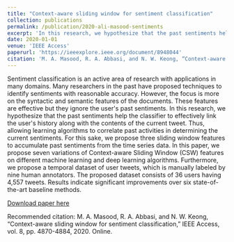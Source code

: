 ```yaml
---
title: "Context-aware sliding window for sentiment classification"
collection: publications
permalink: /publication/2020-ali-masood-sentiments
excerpt: 'In this research, we hypothesize that the past sentiments help the classifier to effectively link the user's history along with the contents of the current tweet'
date: 2020-01-01
venue: 'IEEE Access'
paperurl: 'https://ieeexplore.ieee.org/document/8948044'
citation: 'M. A. Masood, R. A. Abbasi, and N. W. Keong, “Context-aware sliding window for sentiment classification,” IEEE Access, vol. 8, pp. 4870-4884, 2020.'
---
```

Sentiment classification is an active area of research with applications in many domains. Many researchers in the past have proposed techniques to identify sentiments with reasonable accuracy. However, the focus is more on the syntactic and semantic features of the documents. These features are effective but they ignore the user's past sentiments. In this research, we hypothesize that the past sentiments help the classifier to effectively link the user's history along with the contents of the current tweet. Thus, allowing learning algorithms to correlate past activities in determining the current sentiments. For this sake, we propose three sliding window features to accumulate past sentiments from the time series data. In this paper, we propose seven variations of Context-aware Sliding Window (CSW) features on different machine learning and deep learning algorithms. Furthermore, we propose a temporal dataset of user tweets, which is manually labeled by nine human annotators. The proposed dataset consists of 36 users having 4,557 tweets. Results indicate significant improvements over six state-of-the-art baseline methods.

[Download paper here](https://ieeexplore.ieee.org/document/8948044)

Recommended citation: M. A. Masood, R. A. Abbasi, and N. W. Keong, “Context-aware sliding window for sentiment classification,” IEEE Access, vol. 8, pp. 4870-4884, 2020. Online.
